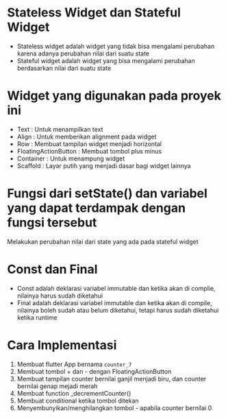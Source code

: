 # Stateless Widget dan Stateful Widget
- Stateless widget adalah widget yang tidak bisa mengalami perubahan karena adanya perubahan nilai dari suatu state
- Stateful widget adalah widget yang bisa mengalami perubahan berdasarkan nilai dari suatu state

# Widget yang digunakan pada proyek ini
- Text                  : Untuk menampilkan text
- Align                 : Untuk memberikan alignment pada widget
- Row                   : Membuat tampilan widget menjadi horizontal
- FloatingActionButton : Membuat tombol plus minus
- Container             : Untuk menampung widget
- Scaffold              : Layar putih yang menjadi dasar bagi widget lainnya

# Fungsi dari setState() dan variabel yang dapat terdampak dengan fungsi tersebut
Melakukan perubahan nilai dari state yang ada pada stateful widget

# Const dan Final
- Const adalah deklarasi variabel immutable dan ketika akan di complie, nilainya harus sudah diketahui
- Final adalah deklarasi variabel immutable dan ketika akan di compile, nilainya boleh sudah atau belum diketahui, tetapi harus sudah diketahui ketika runtime

# Cara Implementasi
1. Membuat flutter App bernama `counter_7`
2. Membuat tombol + dan - dengan FloatingActionButton
3. Membuat tampilan counter bernilai ganjil menjadi biru, dan counter bernilai genap mejadi merah
4. Membuat function _decrementCounter()
5. Membuat conditional ketika tombol ditekan
6. Menyembunyikan/menghilangkan tombol - apabila counter bernilai 0



